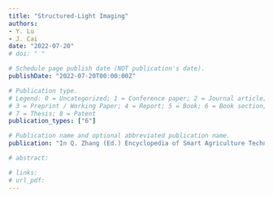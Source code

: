 ```yaml
---
title: "Structured-Light Imaging"
authors: 
- Y. Lu
- J. Cai
date: "2022-07-20"
# doi: " "

# Schedule page publish date (NOT publication's date).
publishDate: "2022-07-20T00:00:00Z"

# Publication type.
# Legend: 0 = Uncategorized; 1 = Conference paper; 2 = Journal article;
# 3 = Preprint / Working Paper; 4 = Report; 5 = Book; 6 = Book section;
# 7 = Thesis; 8 = Patent
publication_types: ["6"]

# Publication name and optional abbreviated publication name.
publication: "In Q. Zhang (Ed.) Encyclopedia of Smart Agriculture Technologies (submitted). Springer"

# abstract: 

# links:
# url_pdf:
---
```

